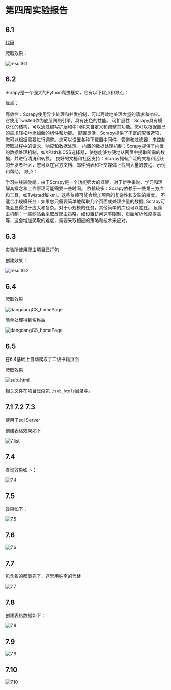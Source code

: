 # 第四周实验报告

## 6.1

[代码](./code&files/6.1/worm.py)

爬取效果：

![result6.1](./result_image/result6.1.png)

## 6.2

Scrapy是一个强大的Python爬虫框架，它有以下优点和缺点：

优点：

高效性：Scrapy使用异步处理和并发机制，可以高效地处理大量的请求和响应。它使用Twisted作为底层网络引擎，具有出色的性能。
可扩展性：Scrapy具有模块化的结构，可以通过编写扩展和中间件来自定义和调整其功能。您可以根据自己的需求轻松地添加新的组件和功能。
配置灵活：Scrapy提供了丰富的配置选项，您可以根据需要进行调整。您可以设置各种下载器中间件、管道和过滤器，来控制爬取过程中的请求、响应和数据处理。
内置的数据处理机制：Scrapy提供了内置的数据处理机制，如XPath和CSS选择器，使您能够方便地从网页中提取所需的数据，并进行清洗和转换。
良好的文档和社区支持：Scrapy拥有广泛的文档和活跃的开发者社区，您可以在官方文档、邮件列表和社交媒体上找到大量的教程、示例和帮助。
缺点：

学习曲线较陡峭：由于Scrapy是一个功能强大的框架，对于新手来说，学习和理解其概念和工作原理可能需要一些时间。
依赖较多：Scrapy依赖于一些第三方库和工具，如Twisted和lxml。这些依赖可能会增加项目的复杂性和安装的难度。
不适合小规模任务：如果您只需要简单地爬取几个页面或处理少量的数据, Scrapy可能会显得过于庞大和复杂。对于小规模的任务，其他简单的库也可以胜任。
反爬虫机制：一些网站会采取反爬虫策略，如设置访问速率限制、页面解析难度提高等，这会增加爬取的难度，需要采取相应的策略和技术来应对。

## 6.3

[实验所使用爬虫项目已打包](./code&files/myfirstPJ.rar)

创建效果：

![result6.2](./result_image/result6.2.png)

## 6.4

爬取效果

![dangdangCS_homePage](./result_image/result6.4_1.png)

简单处理得到名称后

![dangdangCS_homePage](./result_image/result6.4_2.png)

## 6.5

在6.4基础上自动爬取了二级书籍页面

爬取效果

![sub_html](./result_image/result6.5.png)

相关文件在项目压缩包`./sub_htmls`目录中。

## 7.1 7.2 7.3

使用了sql Server

创建表格效果如下

![7.list](./result_image/result7.3.png)

## 7.4

查询效果如下：

![7.4](./result_image/result7.4.png)

## 7.5

效果如下：

![7.5](./result_image/result7.5.png)

## 7.6

![7.6](./result_image/result7.6.png)

## 7.7

包含张的都删完了，这里用姓李的代替

![7.7](./result_image/result7.7.png)

## 7.8

创建表格数据如下：

![7.8](./result_image/result7.8.png)

## 7.9

![7.9](./result_image/result7.9.png)


## 7.10

![7.10](./result_image/result7.10.png)

